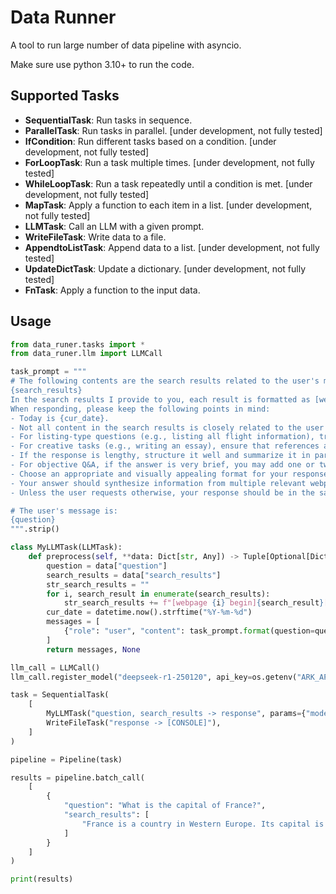 # Data Runner
A tool to run large number of data pipeline with asyncio.

Make sure use python 3.10+ to run the code.

## Supported Tasks

- __SequentialTask__: Run tasks in sequence.
- __ParallelTask__: Run tasks in parallel. [under development, not fully tested]
- __IfCondition__: Run different tasks based on a condition. [under development, not fully tested]
- __ForLoopTask__: Run a task multiple times. [under development, not fully tested]
- __WhileLoopTask__: Run a task repeatedly until a condition is met. [under development, not fully tested]
- __MapTask__: Apply a function to each item in a list. [under development, not fully tested]
- __LLMTask__: Call an LLM with a given prompt.
- __WriteFileTask__: Write data to a file.
- __AppendtoListTask__: Append data to a list. [under development, not fully tested]
- __UpdateDictTask__: Update a dictionary. [under development, not fully tested]
- __FnTask__: Apply a function to the input data.

## Usage

```python
from data_runer.tasks import *
from data_runer.llm import LLMCall

task_prompt = """
# The following contents are the search results related to the user's message:
{search_results}
In the search results I provide to you, each result is formatted as [webpage X begin]...[webpage X end], where X represents the numerical index of each article. Please cite the context at the end of the relevant sentence when appropriate. Use the citation format [citation:X] in the corresponding part of your answer. If a sentence is derived from multiple contexts, list all relevant citation numbers, such as [citation:3][citation:5]. Be sure not to cluster all citations at the end; instead, include them in the corresponding parts of the answer.
When responding, please keep the following points in mind:
- Today is {cur_date}.
- Not all content in the search results is closely related to the user's question. You need to evaluate and filter the search results based on the question.
- For listing-type questions (e.g., listing all flight information), try to limit the answer to 10 key points and inform the user that they can refer to the search sources for complete information. Prioritize providing the most complete and relevant items in the list. Avoid mentioning content not provided in the search results unless necessary.
- For creative tasks (e.g., writing an essay), ensure that references are cited within the body of the text, such as [citation:3][citation:5], rather than only at the end of the text. You need to interpret and summarize the user's requirements, choose an appropriate format, fully utilize the search results, extract key information, and generate an answer that is insightful, creative, and professional. Extend the length of your response as much as possible, addressing each point in detail and from multiple perspectives, ensuring the content is rich and thorough.
- If the response is lengthy, structure it well and summarize it in paragraphs. If a point-by-point format is needed, try to limit it to 5 points and merge related content.
- For objective Q&A, if the answer is very brief, you may add one or two related sentences to enrich the content.
- Choose an appropriate and visually appealing format for your response based on the user's requirements and the content of the answer, ensuring strong readability.
- Your answer should synthesize information from multiple relevant webpages and avoid repeatedly citing the same webpage.
- Unless the user requests otherwise, your response should be in the same language as the user's question.

# The user's message is:
{question}
""".strip()

class MyLLMTask(LLMTask):
    def preprocess(self, **data: Dict[str, Any]) -> Tuple[Optional[Dict[str, Any]], Optional[Dict[str, Any]]]:
        question = data["question"]
        search_results = data["search_results"]
        str_search_results = ""
        for i, search_result in enumerate(search_results):
            str_search_results += f"[webpage {i} begin]{search_result}[webpage {i} end]\n"
        cur_date = datetime.now().strftime("%Y-%m-%d")
        messages = [
            {"role": "user", "content": task_prompt.format(question=question, search_results=str_search_results, cur_date=cur_date)}
        ]
        return messages, None

llm_call = LLMCall()
llm_call.register_model("deepseek-r1-250120", api_key=os.getenv("ARK_API_KEY"), base_url="https://ark.cn-beijing.volces.com/api/v3/", n_workers=50)

task = SequentialTask(
    [
        MyLLMTask("question, search_results -> response", params={"model": "deepseek-r1-250120", "temperature": 0.6, "max_tokens": 16384}),
        WriteFileTask("response -> [CONSOLE]"),
    ]
)

pipeline = Pipeline(task)

results = pipeline.batch_call(
    [
        {
            "question": "What is the capital of France?",
            "search_results": [
                "France is a country in Western Europe. Its capital is Paris, which is known for its art, fashion, gastronomy and culture."
            ]
        }
    ]
)

print(results)
```
